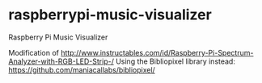 # raspberrypi-music-visualizer
Raspberry Pi Music Visualizer

Modification of http://www.instructables.com/id/Raspberry-Pi-Spectrum-Analyzer-with-RGB-LED-Strip-/
Using the Bibliopixel library instead: https://github.com/maniacallabs/bibliopixel/
